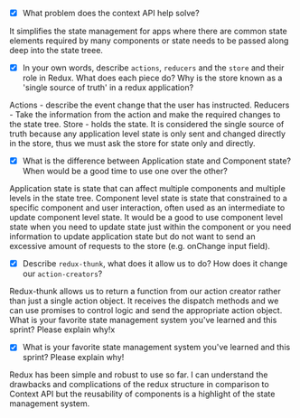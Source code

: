 - [x] What problem does the context API help solve?

It simplifies the state management for apps where there are common state elements required by many components or state needs to be passed along deep into the state treee.

- [x] In your own words, describe `actions`, `reducers` and the `store` and their role in Redux. What does each piece do? Why is the store known as a 'single source of truth' in a redux application?

Actions - describe the event change that the user has instructed.
Reducers - Take the information from the action and make the required changes to the state tree.
Store - holds the state. It is considered the single source of truth because any application level state is only sent and changed directly in the store, thus we must ask the store for state only and directly.

- [x] What is the difference between Application state and Component state? When would be a good time to use one over the other?

Application state is state that can affect multiple components and multiple levels in the state tree. Component level state is state that constrained to a specific component and user interaction, often used as an intermediate to update component level state. It would be a good to use component level state when you need to update state just within the component or you need information to update application state but do not want to send an excessive amount of requests to the store (e.g. onChange input field).

- [x] Describe `redux-thunk`, what does it allow us to do? How does it change our `action-creators`?

Redux-thunk allows us to return a function from our action creator rather than just a single action object. It receives the dispatch methods and we can use promises to control logic and send the appropriate action object.
What is your favorite state management system you've learned and this sprint? Please explain why!x

- [x] What is your favorite state management system you've learned and this sprint? Please explain why!

Redux has been simple and robust to use so far. I can understand the drawbacks and complications of the redux structure in comparison to Context API but the reusability of components is a highlight of the state management system.